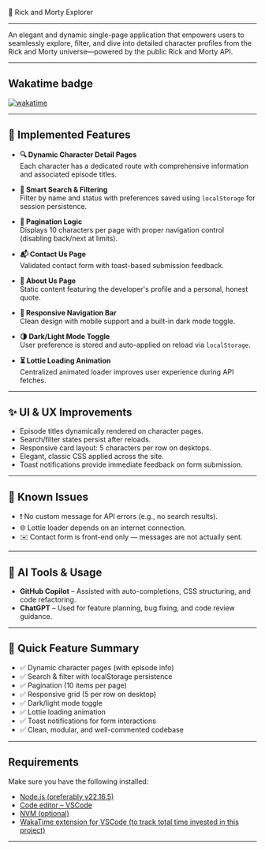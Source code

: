 🧪 Rick and Morty Explorer

---

An elegant and dynamic single-page application that empowers users to seamlessly explore, filter, and dive into detailed character profiles from the Rick and Morty universe—powered by the public Rick and Morty API.

---

## Wakatime badge

[![wakatime](https://wakatime.com/badge/user/744e9c10-3c2b-4064-b477-29247d78e375/project/15ed71b0-6e08-4e8f-a757-f799a4a87cd3.svg)](https://wakatime.com/badge/user/744e9c10-3c2b-4064-b477-29247d78e375/project/15ed71b0-6e08-4e8f-a757-f799a4a87cd3)

---

## 🚀 Implemented Features

- **🔍 Dynamic Character Detail Pages**  
  Each character has a dedicated route with comprehensive information and associated episode titles.

- **🧠 Smart Search & Filtering**  
  Filter by name and status with preferences saved using `localStorage` for session persistence.

- **📄 Pagination Logic**  
  Displays 10 characters per page with proper navigation control (disabling back/next at limits).

- **📬 Contact Us Page**  
  Validated contact form with toast-based submission feedback.

- **📖 About Us Page**  
  Static content featuring the developer's profile and a personal, honest quote.

- **🧭 Responsive Navigation Bar**  
  Clean design with mobile support and a built-in dark mode toggle.

- **🌗 Dark/Light Mode Toggle**  
  User preference is stored and auto-applied on reload via `localStorage`.

- **⏳ Lottie Loading Animation**  
  Centralized animated loader improves user experience during API fetches.

---

## ✨ UI & UX Improvements

- Episode titles dynamically rendered on character pages.
- Search/filter states persist after reloads.
- Responsive card layout: 5 characters per row on desktops.
- Elegant, classic CSS applied across the site.
- Toast notifications provide immediate feedback on form submission.

---

## 🐞 Known Issues

- ❗ No custom message for API errors (e.g., no search results).
- 🌐 Lottie loader depends on an internet connection.
- ✉️ Contact form is front-end only — messages are not actually sent.

---

## 🤖 AI Tools & Usage

- **GitHub Copilot** – Assisted with auto-completions, CSS structuring, and code refactoring.
- **ChatGPT** – Used for feature planning, bug fixing, and code review guidance.

---

## 🔹 Quick Feature Summary

- ✅ Dynamic character pages (with episode info)  
- ✅ Search & filter with localStorage persistence  
- ✅ Pagination (10 items per page)  
- ✅ Responsive grid (5 per row on desktop)  
- ✅ Dark/light mode toggle  
- ✅ Lottie loading animation  
- ✅ Toast notifications for form interactions  
- ✅ Clean, modular, and well-commented codebase  

---


## Requirements

Make sure you have the following installed:

- [Node.js (preferably v22.16.5)](https://nodejs.org/en/download/)
- [Code editor – VSCode](https://code.visualstudio.com/)
- [NVM (optional)](https://github.com/coreybutler/nvm-windows)
- [WakaTime extension for VSCode (to track total time invested in this project)](https://wakatime.com/plugins/vscode)

---
